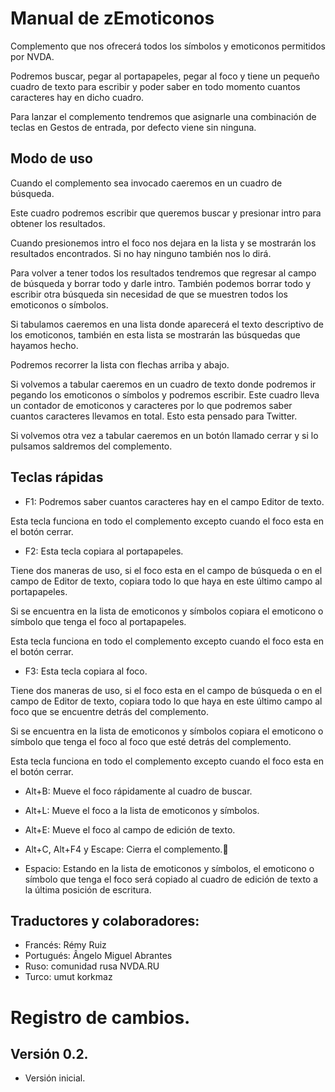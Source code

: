 # Manual de zEmoticonos
Complemento que nos ofrecerá todos los símbolos y emoticonos permitidos por NVDA.

Podremos buscar, pegar al portapapeles, pegar al foco y tiene un pequeño cuadro de texto para escribir y poder saber en todo momento cuantos caracteres hay en dicho cuadro.

Para lanzar el complemento tendremos que asignarle una combinación de teclas en Gestos de entrada, por defecto viene sin ninguna.

## Modo de uso

Cuando el complemento sea invocado caeremos en un cuadro de búsqueda.

Este cuadro podremos escribir que queremos buscar y presionar intro para obtener los resultados.

Cuando presionemos intro el foco nos dejara en la lista y se mostrarán los resultados encontrados. Si no hay ninguno también nos lo dirá.

Para volver a tener todos los resultados tendremos que regresar al campo de búsqueda y borrar todo y darle intro. También podemos borrar todo y escribir otra búsqueda sin necesidad de que se muestren todos los emoticonos o símbolos.

Si tabulamos caeremos en una lista donde aparecerá el texto descriptivo de los emoticonos, también en esta lista se mostrarán las búsquedas que hayamos hecho.

Podremos recorrer la lista con flechas arriba y abajo.

Si volvemos a tabular caeremos en un cuadro de texto donde podremos ir pegando los emoticonos o símbolos y podremos escribir. Este cuadro lleva un contador de emoticonos y caracteres por lo que podremos saber cuantos caracteres llevamos en total. Esto esta pensado para Twitter.

Si volvemos otra vez a tabular caeremos en un botón llamado cerrar y si lo pulsamos saldremos del complemento.

## Teclas rápidas

* F1: Podremos saber cuantos caracteres hay en el campo Editor de texto.

Esta tecla funciona en todo el complemento excepto cuando el foco esta en el botón cerrar.

* F2: Esta tecla copiara al portapapeles.

Tiene dos maneras de uso, si el foco esta en el campo de búsqueda o en el campo de Editor de texto, copiara todo lo que haya en este último campo al portapapeles.

Si se encuentra en la lista de emoticonos y símbolos  copiara el emoticono o símbolo que tenga el foco al portapapeles.

Esta tecla funciona en todo el complemento excepto cuando el foco esta en el botón cerrar.

* F3: Esta tecla copiara al foco.

Tiene dos maneras de uso, si el foco esta en el campo de búsqueda o en el campo de Editor de texto, copiara todo lo que haya en este último campo al foco que se encuentre detrás del complemento.

Si se encuentra en la lista de emoticonos y símbolos  copiara el emoticono o símbolo que tenga el foco al foco que esté detrás del complemento.

Esta tecla funciona en todo el complemento excepto cuando el foco esta en el botón cerrar.

* Alt+B: Mueve el foco rápidamente al cuadro de buscar.

* Alt+L: Mueve el foco a la lista de emoticonos y símbolos.

* Alt+E: Mueve el foco al campo de edición de texto.

* Alt+C, Alt+F4 y Escape: Cierra el complemento.

* Espacio: Estando en la lista de emoticonos y símbolos, el emoticono o símbolo que tenga el foco será copiado al cuadro de edición de texto a la última posición de escritura.

## Traductores y colaboradores:

* Francés: Rémy Ruiz
* Portugués: Ângelo Miguel Abrantes
* Ruso: comunidad rusa NVDA.RU
* Turco: umut korkmaz

# Registro de cambios.
## Versión 0.2.

* Versión inicial.